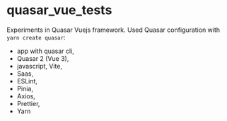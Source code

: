 # quasar_vue_tests
Experiments in Quasar Vuejs framework. Used Quasar configuration with `yarn create quasar`:
* app with quasar cli,
* Quasar 2 (Vue 3),
* javascript, Vite,
* Saas,
* ESLint,
* Pinia,
* Axios,
* Prettier,
* Yarn
